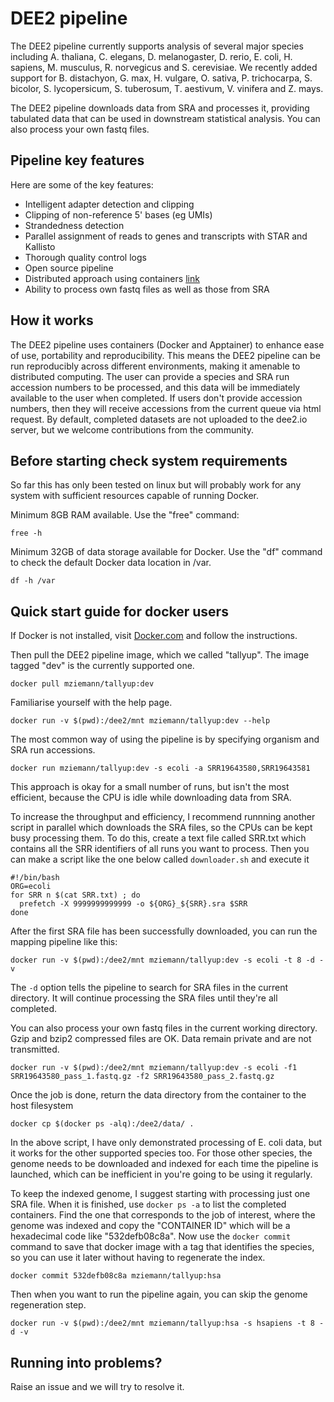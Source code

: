 # DEE2 pipeline 

The DEE2 pipeline currently supports analysis of several major species including A. thaliana,
C. elegans, D. melanogaster, D. rerio, E. coli, H. sapiens, M. musculus, R. norvegicus and
S. cerevisiae.
We recently added support for B. distachyon, G. max, H. vulgare, O. sativa, P. trichocarpa,
S. bicolor, S. lycopersicum, S. tuberosum, T. aestivum, V. vinifera and Z. mays.

The DEE2 pipeline downloads data from SRA and processes it, providing tabulated data that
can be used in downstream statistical analysis.
You can also process your own fastq files.

## Pipeline key features
Here are some of the key features:
 * Intelligent adapter detection and clipping
 * Clipping of non-reference 5' bases (eg UMIs)
 * Strandedness detection
 * Parallel assignment of reads to genes and transcripts with STAR and Kallisto
 * Thorough quality control logs
 * Open source pipeline
 * Distributed approach using containers [link](https://hub.docker.com/r/mziemann/tallyup/)
 * Ability to process own fastq files as well as those from SRA

## How it works
The DEE2 pipeline uses containers (Docker and Apptainer) to enhance ease of use, portability
and reproducibility.
This means the DEE2 pipeline can be run reproducibly across different environments, making
it amenable to distributed computing.
The user can provide a species and SRA run accession numbers to be processed, and this data
will be immediately available to the user when completed.
If users don't provide accession numbers, then they will receive accessions from the current
queue via html request.
By default, completed datasets are not uploaded to the dee2.io server, but we welcome
contributions from the community.

## Before starting check system requirements

So far this has only been tested on linux but will probably work for any system with
sufficient resources capable of running Docker.

Minimum 8GB RAM available. Use the "free" command:

`free -h`

Minimum 32GB of data storage available for Docker.
Use the "df" command to check the default Docker data location in /var.

`df -h /var`

## Quick start guide for docker users

If Docker is not installed, visit [Docker.com](https://www.docker.com/get-started) and
follow the instructions.

Then pull the DEE2 pipeline image, which we called "tallyup".
The image tagged "dev" is the currently supported one.

```
docker pull mziemann/tallyup:dev
```

Familiarise yourself with the help page.

```
docker run -v $(pwd):/dee2/mnt mziemann/tallyup:dev --help
```

The most common way of using the pipeline is by specifying organism and SRA run accessions.

```
docker run mziemann/tallyup:dev -s ecoli -a SRR19643580,SRR19643581
```

This approach is okay for a small number of runs, but isn't the most efficient, because
the CPU is idle while downloading data from SRA.

To increase the throughput and efficiency, I recommend runnning another script in parallel
which downloads the SRA files, so the CPUs can be kept busy processing them.
To do this, create a text file called SRR.txt which contains all the SRR identifiers of all
runs you want to process.
Then you can make a script like the one below called `downloader.sh` and execute it

```
#!/bin/bash
ORG=ecoli
for SRR n $(cat SRR.txt) ; do
  prefetch -X 9999999999999 -o ${ORG}_${SRR}.sra $SRR
done
```

After the first SRA file has been successfully downloaded, you can run the mapping pipeline
like this:

```
docker run -v $(pwd):/dee2/mnt mziemann/tallyup:dev -s ecoli -t 8 -d -v
```

The `-d` option tells the pipeline to search for SRA files in the current directory.
It will continue processing the SRA files until they're all completed.

You can also process your own fastq files in the current working directory.
Gzip and bzip2 compressed files are OK.
Data remain private and are not transmitted.

```
docker run -v $(pwd):/dee2/mnt mziemann/tallyup:dev -s ecoli -f1 SRR19643580_pass_1.fastq.gz -f2 SRR19643580_pass_2.fastq.gz

```

Once the job is done, return the data directory from the container to the host filesystem

`docker cp $(docker ps -alq):/dee2/data/ .`

In the above script, I have only demonstrated processing of E. coli data, but it works for
the other supported species too.
For those other species, the genome needs to be downloaded and indexed for each time the
pipeline is launched, which can be inefficient in you're going to be using it regularly.

To keep the indexed genome, I suggest starting with processing just one SRA file.
When it is finished, use `docker ps -a` to list the completed containers.
Find the one that corresponds to the job of interest, where the genome was indexed and copy
the "CONTAINER ID" which will be a hexadecimal code like "532defb08c8a".
Now use the `docker commit` command to save that docker image with a tag that identifies
the species, so you can use it later without having to regenerate the index.


```
docker commit 532defb08c8a mziemann/tallyup:hsa
```

Then when you want to run the pipeline again, you can skip the genome regeneration step.

```
docker run -v $(pwd):/dee2/mnt mziemann/tallyup:hsa -s hsapiens -t 8 -d -v
```

## Running into problems?

Raise an issue and we will try to resolve it.

